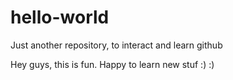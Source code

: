 # hello-world
Just another repository, to interact and learn github

Hey guys, this is fun. Happy to learn new stuf :) :)
